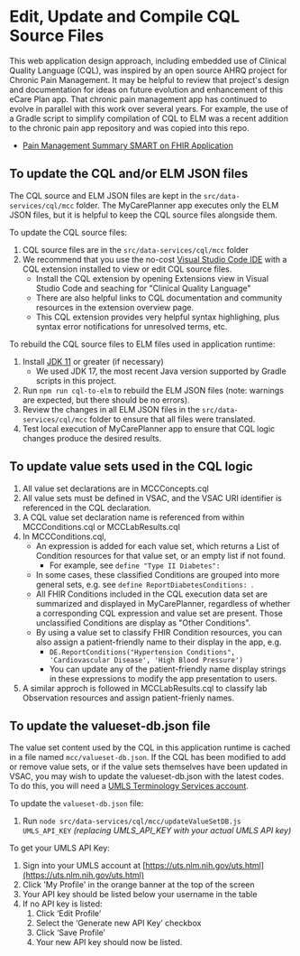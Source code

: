 # Edit, Update and Compile CQL Source Files

This web application design approach, including embedded use of Clinical Quality Language (CQL), was inspired by an open source AHRQ project for Chronic Pain Management. It may be helpful to review that project's design and documentation for ideas on future evolution and enhancement of this eCare Plan app. That chronic pain management app has continued to evolve in parallel with this work over several years. For example, the use of a Gradle script to simplify compilation of CQL to ELM was a recent addition to the chronic pain app repository and was copied into this repo.

* [Pain Management Summary SMART on FHIR Application](https://github.com/AHRQ-CDS/AHRQ-CDS-Connect-PAIN-MANAGEMENT-SUMMARY)

## To update the CQL and/or ELM JSON files

The CQL source and ELM JSON files are kept in the `src/data-services/cql/mcc` folder. The MyCarePlanner app executes only the ELM JSON files, but it is helpful to keep the CQL source files alongside them.

To update the CQL source files:

1. CQL source files are in the `src/data-services/cql/mcc` folder
2. We recommend that you use the no-cost [Visual Studio Code IDE](https://code.visualstudio.com/download) with a CQL extension installed to view or edit CQL source files.
   * Install the CQL extension by opening Extensions view in Visual Studio Code and seaching for "Clinical Quality Language"
   * There are also helpful links to CQL documentation and community resources in the extension overview page.
   * This CQL extension provides very helpful syntax highlighing, plus syntax error notifications for unresolved terms, etc.

To rebuild the CQL source files to ELM files used in application runtime:

1. Install [JDK 11](https://adoptium.net/temurin/releases/?version=11) or greater (if necessary)
   * We used JDK 17, the most recent Java version supported by Gradle scripts in this project.
2. Run `npm run cql-to-elm` to rebuild the ELM JSON files (note: warnings are expected, but there should be no errors).
3. Review the changes in all ELM JSON files in the `src/data-services/cql/mcc` folder to ensure that all files were translated.
4. Test local execution of MyCarePlanner app to ensure that CQL logic changes produce the desired results.

## To update value sets used in the CQL logic

1. All value set declarations are in MCCConcepts.cql
2. All value sets must be defined in VSAC, and the VSAC URI identifier is referenced in the CQL declaration.
3. A CQL value set declaration name is referenced from within MCCConditions.cql or MCCLabResults.cql
4. In MCCConditions.cql,
   * An expression is added for each value set, which returns a List of Condition resources for that value set, or an empty list if not found.
     * For example, see `define "Type II Diabetes":`
   * In some cases, these classified Conditions are grouped into more general sets, e.g. see `define ReportDiabetesConditions: `.
   * All FHIR Conditions included in the CQL execution data set are summarized and displayed in MyCarePlanner, regardless of whether a corresponding CQL expression and value set are present. Those unclassified Conditions are display as "Other Conditions".
   * By using a value set to classify FHIR Condition resources, you can also assign a patient-friendly name to their display in the app, e.g.
     * `DE.ReportConditions("Hypertension Conditions", 'Cardiovascular Disease', 'High Blood Pressure')`
     * You can update any of the patient-friendly name display strings in these expressions to modify the app presentation to users.
5. A similar approch is followed in MCCLabResults.cql to classify lab Observation resources and assign patient-frienly names.

## To update the valueset-db.json file

The value set content used by the CQL in this application runtime is cached in a file named `mcc/valueset-db.json`.  If the CQL has been modified to add or remove value sets, or if the value sets themselves have been updated in VSAC, you may wish to update the valueset-db.json with the latest codes.  To do this, you will need a [UMLS Terminology Services account](https://uts.nlm.nih.gov//license.html).

To update the `valueset-db.json` file:

1. Run `node src/data-services/cql/mcc/updateValueSetDB.js UMLS_API_KEY` _(replacing UMLS\_API\_KEY with your actual UMLS API key)_

To get your UMLS API Key:

1. Sign into your UMLS account at [https://uts.nlm.nih.gov/uts.html](https://uts.nlm.nih.gov/uts.html)
2. Click 'My Profile' in the orange banner at the top of the screen
3. Your API key should be listed below your username in the table
4. If no API key is listed:
   1. Click ‘Edit Profile’
   2. Select the ‘Generate new API Key’ checkbox
   3. Click ‘Save Profile’
   4. Your new API key should now be listed.
